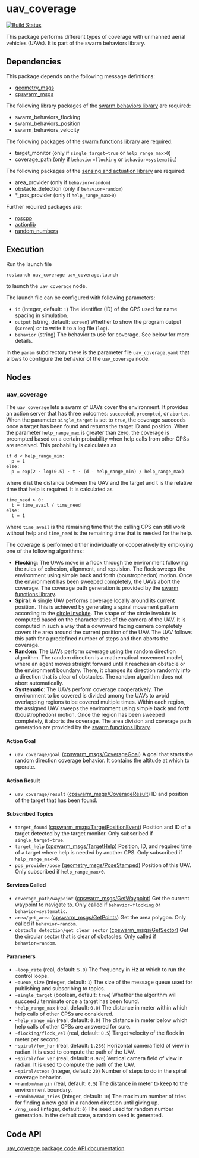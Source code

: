 # uav_coverage
[![Build Status](http://build.ros.org/buildStatus/icon?job=Ksrc_uX__uav_coverage__ubuntu_xenial__source)](http://build.ros.org/view/Ksrc_uX/job/Ksrc_uX__uav_coverage__ubuntu_xenial__source/)

This package performs different types of coverage with unmanned aerial vehicles (UAVs). It is part of the swarm behaviors library.

## Dependencies
This package depends on the following message definitions:
* [geometry_msgs](https://wiki.ros.org/geometry_msgs)
* [cpswarm_msgs](https://cpswarm.github.io/cpswarm_msgs/html/index-msg.html)

The following library packages of the [swarm behaviors library](https://github.com/cpswarm/swarm_behaviors) are required:
* swarm_behaviors_flocking
* swarm_behaviors_position
* swarm_behaviors_velocity

The following packages of the [swarm functions library](https://github.com/cpswarm/swarm_functions/) are required:
* target_monitor (only if `single_target=true` or `help_range_max>0`)
* coverage_path (only if `behavior=flocking` or `behavior=systematic`)


The following packages of the [sensing and actuation library](https://github.com/cpswarm/sensing_actuation) are required:
* area_provider (only if `behavior=random`)
* obstacle_detection (only if `behavior=random`)
* *_pos_provider (only if `help_range_max>0`)

Further required packages are:
* [roscpp](https://wiki.ros.org/roscpp/)
* [actionlib](https://wiki.ros.org/actionlib/)
* [random_numbers](https://wiki.ros.org/random_numbers/)

## Execution
Run the launch file
```
roslaunch uav_coverage uav_coverage.launch
```
to launch the `uav_coverage` node.

The launch file can be configured with following parameters:
* `id` (integer, default: `1`)
  The identifier (ID) of the CPS used for name spacing in simulation.
* `output` (string, default: `screen`)
  Whether to show the program output (`screen`) or to write it to a log file (`log`).
* `behavior` (string)
  The behavior to use for coverage. See below for more details.

In the `param` subdirectory there is the parameter file `uav_coverage.yaml` that allows to configure the behavior of the `uav_coverage` node.

## Nodes

### uav_coverage
The `uav_coverage` lets a swarm of UAVs cover the environment. It provides an action server that has three outcomes: `succeeded`, `preempted`, or `aborted`. When the parameter `single_target` is set to `true`, the coverage succeeds once a target has been found and returns the target ID and position. When the parameter `help_range_max` is greater than zero, the coverage is preempted based on a certain probability when help calls from other CPSs are received. This probability is calculates as

    if d < help_range_min:
      p = 1
    else:
      p = exp(2 ⋅ log(0.5) ⋅ t ⋅ (d - help_range_min) / help_range_max)

where `d` ist the distance between the UAV and the target and t is the relative time that help is required. It is calculated as

    time_need > 0:
      t = time_avail / time_need
    else:
      t = 1

where `time_avail` is the remaining time that the calling CPS can still work without help and `time_need` is the remaining time that is needed for the help.

The coverage is performed either individually or cooperatively by employing one of the following algorithms:
* **Flocking**: The UAVs move in a flock through the environment following the rules of cohesion, alignment, and repulsion.
The flock sweeps the environment using simple back and forth (boustrophedon) motion. Once the environment has been sweeped completely, the UAVs abort the coverage. The coverage path generation is provided by the [swarm functions library](https://github.com/cpswarm/swarm_functions/).
* **Spiral**: A single UAV performs coverage locally around its current position. This is achieved by generating a spiral movement pattern according to the [circle involute](http://mathworld.wolfram.com/CircleInvolute.html). The shape of the circle involute is computed based on the characteristics of the camera of the UAV. It is computed in such a way that a downward facing camera completely covers the area around the current position of the UAV. The UAV follows this path for a predefined number of steps and then aborts the coverage.
* **Random**: The UAVs perform coverage using the random direction algorithm. The random direction is a mathematical movement model, where an agent moves straight forward until it reaches an obstacle or the environment boundary. There, it changes its direction randomly into a direction that is clear of obstacles. The random algorithm does not abort automatically.
* **Systematic**: The UAVs perform coverage cooperatively. The environment to be covered is divided among the UAVs to avoid overlapping regions to be covered multiple times. Within each region, the assigned UAV sweeps the environment using simple back and forth (boustrophedon) motion. Once the region has been sweeped completely, it aborts the coverage. The area division and coverage path generation are provided by the [swarm functions library](https://github.com/cpswarm/swarm_functions/).

#### Action Goal
* `uav_coverage/goal` ([cpswarm_msgs/CoverageGoal](https://cpswarm.github.io/cpswarm_msgs/html/action/Coverage.html))
  A goal that starts the random direction coverage behavior. It contains the altitude at which to operate.

#### Action Result
* `uav_coverage/result` ([cpswarm_msgs/CoverageResult](https://cpswarm.github.io/cpswarm_msgs/html/action/Coverage.html))
  ID and position of the target that has been found.

#### Subscribed Topics
* `target_found` ([cpswarm_msgs/TargetPositionEvent](https://cpswarm.github.io/cpswarm_msgs/html/msg/TargetPositionEvent.html))
  Position and ID of a target detected by the target monitor. Only subscribed if `single_target=true`.
* `target_help` ([cpswarm_msgs/TargetHelp](https://cpswarm.github.io/cpswarm_msgs/html/msg/TargetHelp.html))
  Position, ID, and required time of a target where help is needed by another CPS. Only subscribed if `help_range_max>0`.
* `pos_provider/pose` ([geometry_msgs/PoseStamped](https://docs.ros.org/en/api/geometry_msgs/html/msg/PoseStamped.html))
  Position of this UAV. Only subscribed if `help_range_max>0`.

#### Services Called
* `coverage_path/waypoint` ([cpswarm_msgs/GetWaypoint](https://cpswarm.github.io/cpswarm_msgs/html/srv/GetWaypoint.html))
  Get the current waypoint to navigate to. Only called if `behavior=flocking` or `behavior=systematic`.
* `area/get_area` ([cpswarm_msgs/GetPoints](https://cpswarm.github.io/cpswarm_msgs/html/srv/GetPoints.html))
  Get the area polygon. Only called if `behavior=random`.
* `obstacle_detection/get_clear_sector` ([cpswarm_msgs/GetSector](https://cpswarm.github.io/cpswarm_msgs/html/srv/GetSector.html))
  Get the circular sector that is clear of obstacles. Only called if `behavior=random`.

#### Parameters
* `~loop_rate` (real, default: `5.0`)
  The frequency in Hz at which to run the control loops.
* `~queue_size` (integer, default: `1`)
  The size of the message queue used for publishing and subscribing to topics.
* `~single_target` (boolean, default: `true`)
  Whether the algorithm will succeed / terminate once a target has been found.
* `~help_range_max` (real, default: `0.0`)
  The distance in meter within which help calls of other CPSs are considered.
* `~help_range_min` (real, default: `0.0`)
  The distance in meter below which help calls of other CPSs are answered for sure.
* `~flocking/flock_vel` (real, default: `0.5`)
  Target velocity of the flock in meter per second.
* `~spiral/fov_hor` (real, default: `1.236`)
  Horizontal camera field of view in radian. It is used to compute the path of the UAV.
* `~spiral/fov_ver` (real, default: `0.970`)
  Vertical camera field of view in radian. It is used to compute the path of the UAV.
* `~spiral/steps` (integer, default: `20`)
  Number of steps to do in the spiral coverage behavior.
* `~random/margin` (real, default: `0.5`)
  The distance in meter to keep to the environment boundary.
* `~random/max_tries` (integer, default: `10`)
  The maximum number of tries for finding a new goal in a random direction until giving up.
* `/rng_seed` (integer, default: `0`)
  The seed used for random number generation. In the default case, a random seed is generated.

## Code API
[uav_coverage package code API documentation](https://cpswarm.github.io/swarm_behaviors/uav_coverage/docs/html/files.html)
